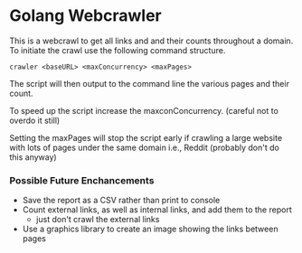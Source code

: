 # Golang Webcrawler

This is a webcrawl to get all links and and their counts throughout a domain.  To initiate the crawl
use the following command structure.

`crawler <baseURL> <maxConcurrency> <maxPages>`

The script will then output to the command line the various pages and their count.

To speed up the script increase the maxconConcurrency.  (careful not to overdo it still)

Setting the maxPages will stop the script early if crawling a large website with lots of pages under the same domain i.e., Reddit (probably don't do this anyway)


### Possible Future Enchancements
- Save the report as a CSV rather than print to console
- Count external links, as well as internal links, and add them to the report
    - just don't crawl the external links
- Use a graphics library to create an image showing the links between pages